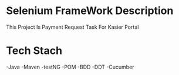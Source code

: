 # Selenium FrameWork Description 
This Project Is Payment Request Task For Kasier Portal

# Tech Stach 
 -Java
 -Maven
 -testNG
 -POM 
 -BDD
 -DDT
 -Cucumber 
